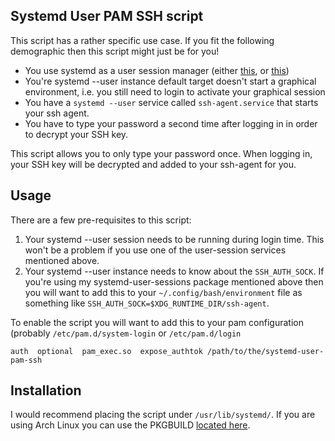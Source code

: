 ## Systemd User PAM SSH script

This script has a rather specific use case. If you fit the following demographic
then this script might just be for you!

 * You use systemd as a user session manager (either
   [this](https://github.com/sofar/user-session-units), or [this](https://github.com/EvanPurkhiser/systemd-user-sessions))
 * You're systemd --user instance default target doesn't start a graphical
   environment, i.e. you still need to login to activate your graphical
   session
 * You have a `systemd --user` service called `ssh-agent.service` that starts
   your ssh agent.
 * You have to type your password a second time after logging in in order to
   decrypt your SSH key.

This script allows you to only type your password once. When logging in, your
SSH key will be decrypted and added to your ssh-agent for you.

## Usage

There are a few pre-requisites to this script:

 1. Your systemd --user session needs to be running during login time. This won't
    be a problem if you use one of the user-session services mentioned above.
 2. Your systemd --user instance needs to know about the `SSH_AUTH_SOCK`. If
    you're using my systemd-user-sessions package mentioned above then you will
    want to add this to your `~/.config/bash/environment` file as something like
    `SSH_AUTH_SOCK=$XDG_RUNTIME_DIR/ssh-agent`.

To enable the script you will want to add this to your pam configuration
(probably `/etc/pam.d/system-login` or `/etc/pam.d/login`

    auth  optional  pam_exec.so  expose_authtok /path/to/the/systemd-user-pam-ssh

## Installation

I would recommend placing the script under `/usr/lib/systemd/`. If you are using
Arch Linux you can use the PKGBUILD [located
here](https://github.com/EvanPurkhiser/PKGBUILDs/tree/master/systemd-user-pam-ssh-git/PKGBUILD).

